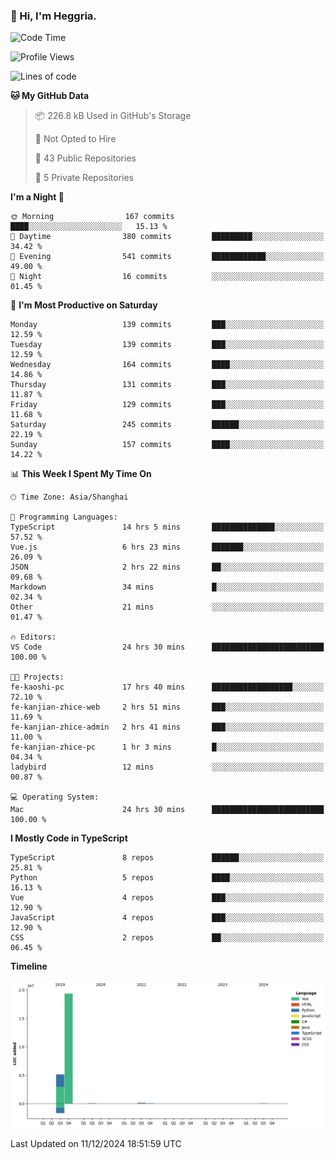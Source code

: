 ### 👋 Hi, I'm Heggria.

<!--START_SECTION:waka-->
![Code Time](http://img.shields.io/badge/Code%20Time-919%20hrs%2013%20mins-blue)

![Profile Views](http://img.shields.io/badge/Profile%20Views-0-blue)

![Lines of code](https://img.shields.io/badge/From%20Hello%20World%20I%27ve%20Written-24.8%20million%20lines%20of%20code-blue)

**🐱 My GitHub Data** 

> 📦 226.8 kB Used in GitHub's Storage 
 > 
> 🚫 Not Opted to Hire
 > 
> 📜 43 Public Repositories 
 > 
> 🔑 5 Private Repositories 
 > 
**I'm a Night 🦉** 

```text
🌞 Morning                167 commits         ████░░░░░░░░░░░░░░░░░░░░░   15.13 % 
🌆 Daytime                380 commits         █████████░░░░░░░░░░░░░░░░   34.42 % 
🌃 Evening                541 commits         ████████████░░░░░░░░░░░░░   49.00 % 
🌙 Night                  16 commits          ░░░░░░░░░░░░░░░░░░░░░░░░░   01.45 % 
```
📅 **I'm Most Productive on Saturday** 

```text
Monday                   139 commits         ███░░░░░░░░░░░░░░░░░░░░░░   12.59 % 
Tuesday                  139 commits         ███░░░░░░░░░░░░░░░░░░░░░░   12.59 % 
Wednesday                164 commits         ████░░░░░░░░░░░░░░░░░░░░░   14.86 % 
Thursday                 131 commits         ███░░░░░░░░░░░░░░░░░░░░░░   11.87 % 
Friday                   129 commits         ███░░░░░░░░░░░░░░░░░░░░░░   11.68 % 
Saturday                 245 commits         ██████░░░░░░░░░░░░░░░░░░░   22.19 % 
Sunday                   157 commits         ████░░░░░░░░░░░░░░░░░░░░░   14.22 % 
```


📊 **This Week I Spent My Time On** 

```text
🕑︎ Time Zone: Asia/Shanghai

💬 Programming Languages: 
TypeScript               14 hrs 5 mins       ██████████████░░░░░░░░░░░   57.52 % 
Vue.js                   6 hrs 23 mins       ███████░░░░░░░░░░░░░░░░░░   26.09 % 
JSON                     2 hrs 22 mins       ██░░░░░░░░░░░░░░░░░░░░░░░   09.68 % 
Markdown                 34 mins             █░░░░░░░░░░░░░░░░░░░░░░░░   02.34 % 
Other                    21 mins             ░░░░░░░░░░░░░░░░░░░░░░░░░   01.47 % 

🔥 Editors: 
VS Code                  24 hrs 30 mins      █████████████████████████   100.00 % 

🐱‍💻 Projects: 
fe-kaoshi-pc             17 hrs 40 mins      ██████████████████░░░░░░░   72.10 % 
fe-kanjian-zhice-web     2 hrs 51 mins       ███░░░░░░░░░░░░░░░░░░░░░░   11.69 % 
fe-kanjian-zhice-admin   2 hrs 41 mins       ███░░░░░░░░░░░░░░░░░░░░░░   11.00 % 
fe-kanjian-zhice-pc      1 hr 3 mins         █░░░░░░░░░░░░░░░░░░░░░░░░   04.34 % 
ladybird                 12 mins             ░░░░░░░░░░░░░░░░░░░░░░░░░   00.87 % 

💻 Operating System: 
Mac                      24 hrs 30 mins      █████████████████████████   100.00 % 
```

**I Mostly Code in TypeScript** 

```text
TypeScript               8 repos             ██████░░░░░░░░░░░░░░░░░░░   25.81 % 
Python                   5 repos             ████░░░░░░░░░░░░░░░░░░░░░   16.13 % 
Vue                      4 repos             ███░░░░░░░░░░░░░░░░░░░░░░   12.90 % 
JavaScript               4 repos             ███░░░░░░░░░░░░░░░░░░░░░░   12.90 % 
CSS                      2 repos             ██░░░░░░░░░░░░░░░░░░░░░░░   06.45 % 
```



**Timeline**

![Lines of Code chart](https://raw.githubusercontent.com/heggria/heggria/main/assets/bar_graph.png)


 Last Updated on 11/12/2024 18:51:59 UTC
<!--END_SECTION:waka-->
